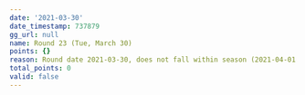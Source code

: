 ```yaml
---
date: '2021-03-30'
date_timestamp: 737879
gg_url: null
name: Round 23 (Tue, March 30)
points: {}
reason: Round date 2021-03-30, does not fall within season (2021-04-01 to 2021-12-30)
total_points: 0
valid: false
---
```

